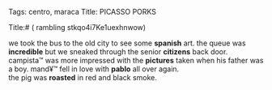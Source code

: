 Tags: centro, maraca
Title: PICASSO PORKS
  
Title:# ( rambling stkqo4i7Ke1uexhnwow)  
  
we took the bus to the old city to see some **spanish** art. the queue was **incredible** but we sneaked through the senior **citizens** back door.  
campista™ was more impressed with the **pictures** taken when his father was a boy. mand¥™ fell in love with **pablo** all over again.  
the pig was **roasted** in red and black smoke.  
